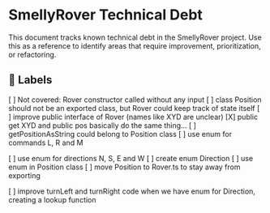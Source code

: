 # SmellyRover Technical Debt

This document tracks known technical debt in the SmellyRover project. Use this as a reference to identify areas that require improvement, prioritization, or refactoring.

## :bookmark: Labels

[ ] Not covered: Rover constructor called without any input
[ ] class Position should not be an exported class, but Rover could keep track of state itself
[ ] improve public interface of Rover (names like XYD are unclear)
[X] public get XYD and public pos basically do the same thing...
[ ] getPositionAsString could belong to Position class
[ ] use enum for commands L, R and M

[ ] use enum for directions N, S, E and W
    [ ] create enum Direction
    [ ] use enum in Position class
        [ ] move Position to Rover.ts to stay away from exporting


[ ] improve turnLeft and turnRight code when we have enum for Direction, creating a lookup function
